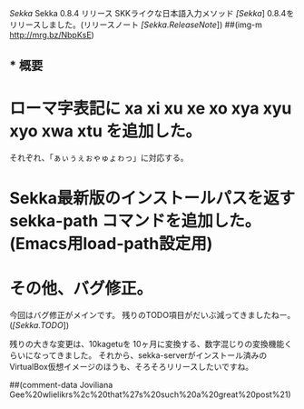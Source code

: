 *Sekka* Sekka 0.8.4 リリース
SKKライクな日本語入力メソッド *[Sekka*] 0.8.4をリリースしました。(リリースノート *[Sekka.ReleaseNote*])
 ##(img-m http://mrg.bz/NbpKsE)

## * 概要
# ローマ字表記に xa xi xu xe xo xya xyu xyo xwa xtu を追加した。
  それぞれ、「ぁぃぅぇぉゃゅょゎっ」に対応する。
# Sekka最新版のインストールパスを返す sekka-path コマンドを追加した。(Emacs用load-path設定用)
# その他、バグ修正。

今回はバグ修正がメインです。
残りのTODO項目がだいぶ減ってきましたねー。(*[Sekka.TODO*])

残りの大きな変更は、10kagetuを 10ヶ月に変換する、数字混じりの変換機能くらいになってきました。
それから、sekka-serverがインストール済みのVirtualBox仮想イメージのほうも、そろそろリリースしたいですね。

##(comment-data Joviliana Gee%20wlielikrs%2c%20that%27s%20such%20a%20great%20post%21)
